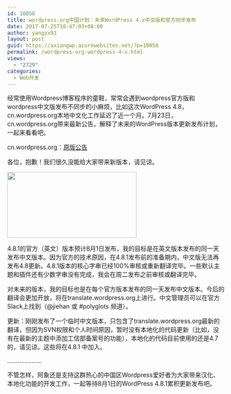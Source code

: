 ```yaml
---
id: 10058
title: wordpress.org中国计划：未来WordPress 4.x中文版和官方同步发布
date: 2017-07-25T10:47:03+08:00
author: yangyx91
layout: post
guid: https://axiangwp.azurewebsites.net/?p=10058
permalink: /wordpress-org-wordpress-4-x.html
views:
  - "2729"
categories:
  - Web开发
---
```

经常使用Wordpress博客程序的童鞋，常常会遇到wordpress官方版和wordpress中文版发布不同步的小麻烦，比如这次WordPress 4.8，cn.wordpress.org本地中文化工作延迟了近一个月。7月23日，cn.wordpress.org带来最新公告，解释了未来的WordPress版本更新发布计划，一起来看看吧。<!--more-->

cn.wordpress.org：<a href="https://cn.wordpress.org/2017/07/23/4-8-1-plans-and-the-future-of-wpcn/" target="_blank"  rel="nofollow" >原版公告</a>

各位，抱歉！我们很久没能给大家带来新版本，请见谅。

<img loading="lazy" class="size-medium wp-image-10052 aligncenter" src="/wp-content/uploads/2016/08/wordpress-300x153.jpg" alt="" width="300" height="153" srcset="/wp-content/uploads/2016/08/wordpress-300x153.jpg 300w, /wp-content/uploads/2016/08/wordpress.jpg 450w" sizes="(max-width: 300px) 100vw, 300px" /> 

4.8.1的官方（英文）版本预计8月1日发布，我的目标是在英文版本发布的同一天发布中文版本。因为官方的技术原因，在4.8.1发布前的准备期内，中文版无法再发布4.8更新。4.8.1版本的核心字串已经100%审核或重新翻译完毕。一些默认主题和插件还有少数字串没有完成，我会在周二发布之前审核或翻译完毕。

对未来的版本，我的目标也是在每个官方版本发布的同一天发布中文版本。今后的翻译会更加开放，将在translate.wordpress.org上进行。中文管理员可以在官方Slack上找到（@jiehan 或 #polyglots 频道）。

更新：刚刚发布了一个临时中文版本，只包含了translate.wordpress.org最新的翻译，但因为SVN权限和个人时间原因，暂时没有本地化的代码更新（比如，没有在最新的主题中添加工信部备案号的功能），本地化的代码目前使用的还是4.7的，请见谅。这些将在4.8.1 中加入。

&#8230;&#8230;&#8230;&#8230;&#8230;&#8230;..

不管怎样，阿象还是支持这群热心的中国区Wordpress爱好者为大家带来汉化、本地化功能的开发工作，一起等待8月1日的WordPress 4.8.1累积更新发布吧。